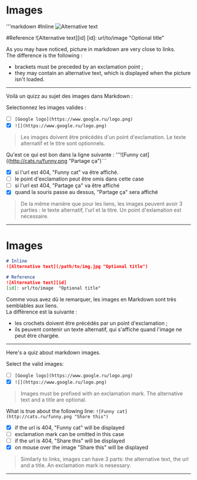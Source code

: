 # Images

'''markdown
#Inline
![Alternative text](/path/to/img.jpg "Optimal title")

#Reference
![Alternative text][id]
[id]: url/to/image  "Optional title"

As you may have noticed, picture in markdown are very close to links.  
The difference is the following :
* brackets must be preceded by an exclamation point ;
* they may contain an alternative text, which is displayed when the picture isn't loaded.

---

Voilà un quizz au sujet des images dans Markdown :

Selectionnez les images valides :
- [ ] `[Google logo](https://www.google.ru/logo.png)`
- [x] `![](https://www.google.ru/logo.png)`

> Les images doivent être précédés d'un point d'exclamation.
Le texte alternatif et le titre sont optionnels.

Qu'est ce qui est bon dans la ligne suivante : '''![Funny cat]((http://cats.ru/funny.png "Partage ça")```
- [x] si l'url est 404, "Funny cat" va être affiché.
- [ ] le point d'exclamation peut être omis dans cette case
- [ ] si l'url est 404, "Partage ça" va être affiché
- [x] quand la souris passe au dessus, "Partage ça" sera affiché

> De la même manière que pour les liens, les images peuvent avoir 3 parties : le texte alternatif, l'url et la titre. Un point d'exlamation est nécessaire.

---


# Images

```markdown
# Inline
![Alternative text](/path/to/img.jpg "Optional title")

# Reference
![Alternative text][id]
[id]: url/to/image  "Optional title"
```
Comme vous avez dû le remarquer, les images en Markdown sont très semblables aux liens.  
La différence est la suivante :
* les crochets doivent être précédés par un point d'exclamation ;
* ils peuvent contenir un texte alternatif, qui s'affiche quand l'image ne peut être chargée.

---

Here's a quiz about markdown images.

Select the valid images:
- [ ] `[Google logo](https://www.google.ru/logo.png)`
- [x] `![](https://www.google.ru/logo.png)`

> Images must be prefixed with an exclamation mark.
The alternative text and a title are optional.

What is true about the following line: ```![Funny cat](http://cats.ru/funny.png "Share this")```
- [x] if the url is 404, "Funny cat" will be displayed
- [ ] exclamation mark can be omitted in this case
- [ ] if the url is 404, "Share this" will be displayed
- [x] on mouse over the image "Share this" will be displayed

> Similarly to links, images can have 3 parts: the alternative text, the url and a title. An exclamation mark is nesessary.

---
